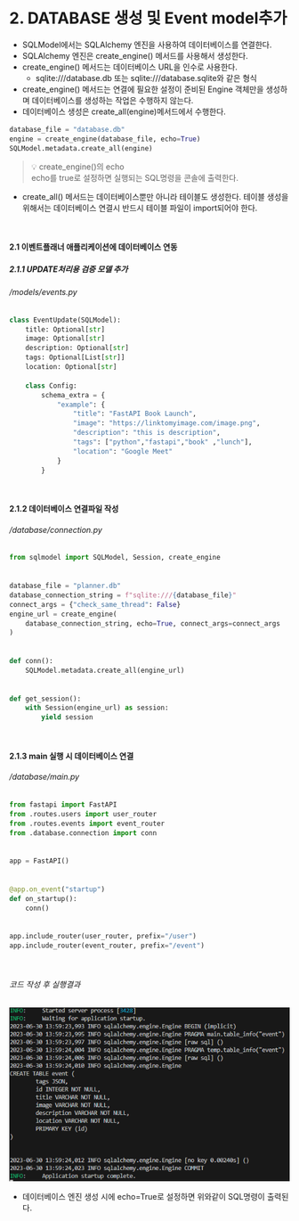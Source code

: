 # 2. DATABASE 생성 및 Event model추가
- SQLModel에서는 SQLAlchemy 엔진을 사용하여 데이터베이스를 연결한다.
- SQLAlchemy 엔진은 create_engine() 메서드를 사용해서 생성한다.
- create_engine() 메서드는 데이터베이스 URL을 인수로 사용한다.
  - sqlite:///database.db 또는 sqlite:///database.sqlite와 같은 형식    
- create_engine() 메서드는 연결에 필요한 설정이 준비된 Engine 객체만을 생성하며
  데이터베이스를 생성하는 작업은 수행하지 않는다.
- 데이터베이스 생성은 create_all(engine)메서드에서 수행한다.

```python
database_file = "database.db"
engine = create_engine(database_file, echo=True)
SQLModel.metadata.create_all(engine)
```

> 💡 create_engine()의 echo  
> echo를 true로 설정하면 실행되는 SQL명령을 콘솔에 출력한다.

- create_all() 메서드는 데이터베이스뿐만 아니라 테이블도 생성한다. 테이블 생성을 위해서는 데이터베이스 연결시 반드시 테이블 파일이 import되어야 한다.

<br/>

#### 2.1 이벤트플래너 애플리케이션에 데이터베이스 연동
  
##### 2.1.1 UPDATE처리용 검증 모델 추가

###### /models/events.py
```python
class EventUpdate(SQLModel):
    title: Optional[str]
    image: Optional[str]
    description: Optional[str]
    tags: Optional[List[str]] 
    location: Optional[str]
                       
    class Config:
        schema_extra = {
            "example": {
                "title": "FastAPI Book Launch",
                "image": "https://linktomyimage.com/image.png",
                "description": "this is description",
                "tags": ["python","fastapi","book" ,"lunch"],
                "location": "Google Meet"
            }
        }
```

<br/>


#### 2.1.2 데이터베이스 연결파일 작성

###### /database/connection.py
```python
from sqlmodel import SQLModel, Session, create_engine


database_file = "planner.db"
database_connection_string = f"sqlite:///{database_file}"
connect_args = {"check_same_thread": False}
engine_url = create_engine(
    database_connection_string, echo=True, connect_args=connect_args
)


def conn():
    SQLModel.metadata.create_all(engine_url)


def get_session():
    with Session(engine_url) as session:
        yield session
```

<br/>

#### 2.1.3 main 실행 시 데이터베이스 연결

###### /database/main.py
```python
from fastapi import FastAPI
from .routes.users import user_router
from .routes.events import event_router
from .database.connection import conn


app = FastAPI()


@app.on_event("startup")
def on_startup():
    conn()


app.include_router(user_router, prefix="/user")
app.include_router(event_router, prefix="/event")
```

<br/>

###### 코드 작성 후 실행결과
![Alt text](img/part4_ch2_image.png)

- 데이터베이스 엔진 생성 시에 echo=True로 설정하면 위와같이 SQL명령이 출력된다.

